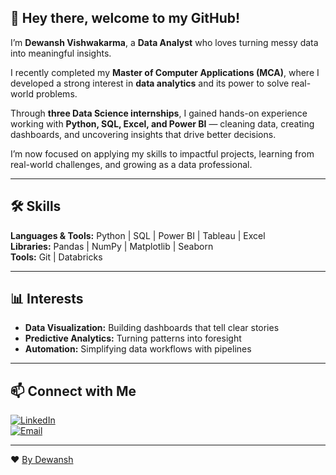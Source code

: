 ## 👋 Hey there, welcome to my GitHub!   

I’m **Dewansh Vishwakarma**, a **Data Analyst** who loves turning messy data into meaningful insights.

I recently completed my **Master of Computer Applications (MCA)**, where I developed a strong interest in **data analytics** and its power to solve real-world problems.

Through **three Data Science internships**, I gained hands-on experience working with **Python, SQL, Excel, and Power BI** — cleaning data, creating dashboards, and uncovering insights that drive better decisions.  

I’m now focused on applying my skills to impactful projects, learning from real-world challenges, and growing as a data professional.  
  

---

## 🛠 Skills  
**Languages & Tools:** Python | SQL | Power BI | Tableau | Excel  
**Libraries:** Pandas | NumPy | Matplotlib | Seaborn  
**Tools:** Git | Databricks 

---

## 📊 Interests  
- **Data Visualization:** Building dashboards that tell clear stories  
- **Predictive Analytics:** Turning patterns into foresight  
- **Automation:** Simplifying data workflows with pipelines  

---

## 📫 Connect with Me  
[![LinkedIn](https://img.shields.io/badge/LinkedIn-DewanshVK-blue?style=flat&logo=linkedin)](https://www.linkedin.com/in/dewanshvk/)  
[![Email](https://img.shields.io/badge/Email-dewanshvishwarkarma0@gmail.com-red?style=flat&logo=gmail&logoColor=white)](mailto:dewanshvishwarkarma0@gmail.com)

---

❤ [By Dewansh](https://github.com/dewanshvk)
